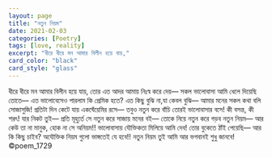 ```yaml
---
layout: page
title: "নতুন নিয়ম"
date: 2021-02-03
categories: [Poetry]
tags: [love, reality]
excerpt: "ধীরে ধীরে মন আমার বিলীন হয়ে যায়,"
card_color: "black"
card_style: "glass"
---
```


<div class="poem-verse">
ধীরে ধীরে মন আমার বিলীন হয়ে যায়,
তোর এত আদর আমায় নিঃস্ব করে দেয়—
সকল ভালোবাসা আমি ধেলে দিয়েছি তোতে—
এত ভালোবেসেও পারলাম কি প্রেমিক হতে?
এত কিছু বুঝি না,যা কেবল বুঝি—
আমার মনের সকল কথা বলি সোজাসুজি!
প্রতিটা দিন কেটে যায় একঘেঁয়েমির রসে—
তবুও নতুন করে বাঁচি তোরই ভালোবাসার বসে!
কী বসন্ত, কী শরৎ! যার নিকট তুই—
প্রতি মূহুর্তে সে নতুন করে সাজায় মনের বই—
তোকে নিয়ে নতুন করে গড়ব নতুন নিয়ম—
আর কেউ তা না মানুক, হোক না সে অনিয়ম!!
ভালোবাসায় যৌক্তিকতা মিলিয়ে আমি দেব!
তোর বুকেতে ঠাঁই পেয়েছি— আর কি কিছু চাইব?
অযৌক্তিক নিয়ম গুলো ভাঙ্গতেই যে হবে!!
নতুন নিয়ম তুই আমি আর ভগবানই শুধু জানবে!
©poem_1729
</div>